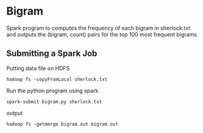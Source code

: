 # Bigram
Spark	program	to computes	the	frequency	of	each	bigram	in	sherlock.txt
and	outputs	the (bigram,	count)	pairs	for	the	top	100	most	frequent	bigrams

## Submitting a Spark Job
Putting data file on HDFS
```
hadoop fs -copyFromLocal sherlock.txt
```
Run the python program using spark
```
spark-submit bigram.py sherlock.txt
```
output
```
hadoop fs -getmerge bigram.out bigram.out
```
